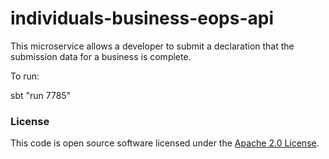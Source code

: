 
# individuals-business-eops-api

This microservice allows a developer to submit a declaration that the submission data for a business is complete.

To run:

sbt "run 7785"

### License

This code is open source software licensed under the [Apache 2.0 License]("http://www.apache.org/licenses/LICENSE-2.0.html").

